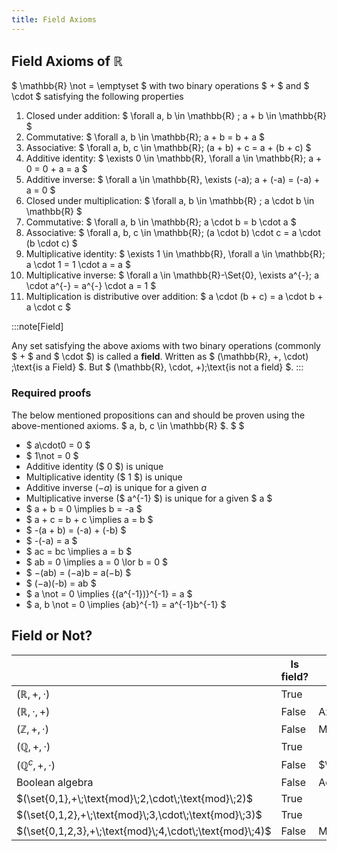 ```yaml
---
title: Field Axioms
---
```


## Field Axioms of $\mathbb{R}$

$ \mathbb{R} \not = \emptyset $ with two binary operations $ + $ and $ \cdot $
satisfying the following properties

1. Closed under addition: $ \forall a, b \in \mathbb{R} ; a + b \in \mathbb{R} $
2. Commutative: $ \forall a, b \in \mathbb{R}; a + b = b + a $
3. Associative: $ \forall a, b, c \in \mathbb{R}; (a + b) + c = a + (b + c) $
4. Additive identity: $ \exists 0 \in \mathbb{R}\, \forall a \in \mathbb{R}; a +
   0 = 0 + a = a $
5. Additive inverse: $ \forall a \in \mathbb{R}\, \exists (-a); a + (-a) =
   (-a) + a = 0 $
6. Closed under multiplication: $ \forall a, b \in \mathbb{R} ; a \cdot b \in
   \mathbb{R} $
7. Commutative: $ \forall a, b \in \mathbb{R}; a \cdot b = b \cdot a $
8. Associative: $ \forall a, b, c \in \mathbb{R}; (a \cdot b) \cdot c = a \cdot
   (b \cdot c) $
9. Multiplicative identity: $ \exists 1 \in \mathbb{R}\, \forall a \in
   \mathbb{R}; a \cdot 1 = 1 \cdot a = a $
10. Multiplicative inverse: $ \forall a \in \mathbb{R}-\Set{0}\, \exists a^{-};
    a \cdot a^{-} = a^{-} \cdot a = 1 $
11. Multiplication is distributive over addition: $ a \cdot (b + c) = a \cdot
    b + a \cdot c $

:::note[Field]

Any set satisfying the above axioms with two binary operations (commonly $ + $
and $ \cdot $) is called a **field**. Written as $ (\mathbb{R}, +, \cdot)
\;\text{is a Field} $. But $ (\mathbb{R}, \cdot, +)\;\text{is not a field} $.
:::

### Required proofs

The below mentioned propositions can and should be proven using the
above-mentioned axioms. $ a, b, c \in \mathbb{R} $. $ $

- $ a\cdot0 = 0 $
- $ 1\not = 0 $
- Additive identity ($ 0 $) is unique
- Multiplicative identity ($ 1 $) is unique
- Additive inverse ($-a$) is unique for a given $a$
- Multiplicative inverse ($ a^{-1} $) is unique for a given $ a $
- $ a + b = 0 \implies b = -a $
- $ a + c = b + c \implies a = b $
- $ -(a + b) = (-a) + (-b) $
- $ -(-a) = a $
- $ ac = bc \implies a = b $
- $ ab = 0 \implies a = 0 \lor b = 0 $
- $ −(ab) = (−a)b = a(−b) $
- $ (−a)(-b) = ab $
- $ a \not = 0 \implies {(a^{-1})}^{-1} = a $
- $ a, b \not = 0 \implies {ab}^{-1} = a^{-1}b^{-1} $

## Field or Not?

|                                                         | Is field? | Reason (if not)                            |
| ------------------------------------------------------- | --------- | ------------------------------------------ |
| $(\mathbb{R},+,\cdot)$                                  | True      |                                            |
| $(\mathbb{R},\cdot,+)$                                  | False     | Axiom 11 is invalid                        |
| $(\mathbb{Z},+,\cdot)$                                  | False     | Multiplicative inverse doesn't exist       |
| $(\mathbb{Q},+,\cdot)$                                  | True      |                                            |
| $(\mathbb{Q}^c,+,\cdot)$                                | False     | $\sqrt{2}\cdot\sqrt{2}\not\in\mathbb{Q}^c$ |
| Boolean algebra                                         | False     | Additive inverse doesn't exist             |
| $(\set{0,1},+\;\text{mod}\;2,\cdot\;\text{mod}\;2)$     | True      |                                            |
| $(\set{0,1,2},+\;\text{mod}\;3,\cdot\;\text{mod}\;3)$   | True      |                                            |
| $(\set{0,1,2,3},+\;\text{mod}\;4,\cdot\;\text{mod}\;4)$ | False     | Multiplicative inverse doesn't exist       |
